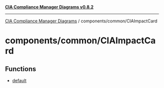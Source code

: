 [**CIA Compliance Manager Diagrams v0.8.2**](../../../README.md)

***

[CIA Compliance Manager Diagrams](../../../modules.md) / components/common/CIAImpactCard

# components/common/CIAImpactCard

## Functions

- [default](functions/default.md)
